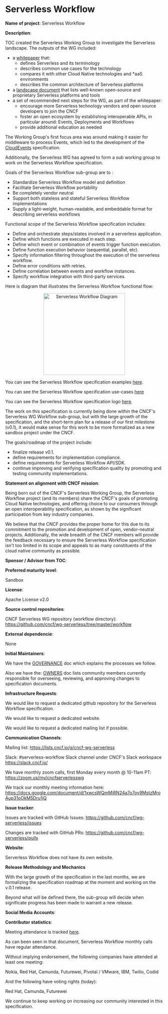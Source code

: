# Serverless Workflow

**Name of project**: Serverless Workflow

**Description**:

TOC created the Serverless Working Group to investigate
the Serverless landscape. The outputs of the WG included:
- a [whitepaper](https://github.com/cncf/wg-serverless/blob/master/whitepapers/serverless-overview/README.md) that:
  - defines Serverless and its terminology
  - describes common use cases for the technology
  - compares it with other Cloud Native technologies and \*aaS environments
  - describes the common architecture of Serverless platforms
- a [landscape document](https://docs.google.com/spreadsheets/d/10rSQ8rMhYDgf_ib3n6kfzwEuoE88qr0amUPRxKbwVCk/edit#gid=0)
  that lists well-known open-source and proprietary Serverless platforms
  and tools
- a set of recommended next steps for the WG, as part of the whitepaper:
  - encourage more Serverless technology vendors and open source developers
    to join the CNCF
  - foster an open ecosystem by establishing interoperable APIs, in particular
    around: Events, Deployments and Workflows
  - provide additional education as needed

The Working Group's first focus area was around making it easier for middleware to process Events,
which led to the development of the [CloudEvents](https://cloudevents.io) specification.

Additionally, the Serverless WG has agreed to form a sub working group to work on
the Serverless Workflow specification.

Goals of the Serverless Workflow sub-group are to :

- Standardize Serverless Workflow model and definition
- Facilitate Serverless Workflow portability
- Be completely vendor neutral
- Support both stateless and stateful Serverless Workflow implementations
- Supply a light-weight, human-readable, and embeddable format for describing serverless workflows

Functional scope of the Serverless Workflow specification includes:

- Define and orchestrate steps/states involved in a serverless application.
- Define which functions are executed in each step.
- Define which event or combination of events trigger function execution.
- Define function execution behavior (sequential, parallel, etc).
- Specify information filtering throughout the execution of the serverless workflow.
- Define error conditions with retries.
- Define correlation between events and workflow instances.
- Specify workflow integration with third-party services.

Here is diagram that illustrates the Serverless Workflow functional flow:

<p align="center">
<img src="https://github.com/cncf/wg-serverless/raw/master/workflow/spec/media/sample-serverless-workflow2.png" with="400px" height="260px" alt="Serverless Workflow Diagram"/>
</p>

You can see the Serverless Workflow specification examples
[here](https://github.com/cncf/wg-serverless/blob/master/workflow/spec/spec-examples.md).

You can see the Serverless Workflow specification use-cases
[here](https://github.com/cncf/wg-serverless/blob/master/workflow/spec/spec-usecases.md)

You can see the Serverless Workflow specification logo
[here](https://github.com/cncf/wg-serverless/blob/master/workflow/spec/media/logo-small-text.png).

The work on this specification is currently being done within the
CNCF's Serverless WG Workflow sub-group, but with the large growth of the specification,
and the short-term plan for a release of our first milestone (v0.1), it would make
sense for this work to be more formalized as a new sandbox project under the CNCF.

The goals/roadmap of the project include:

- finalize release v0.1.
- define requirements for implementation compliance.
- define requirements for Serverless Workflow API/SDK.
- continue improving and verifying specification quality by
promoting and testing community implementations.

**Statement on alignment with CNCF mission**:

Being born out of the CNCF's Serverless Working Group, the Serverless Workflow
project (and its members) share the CNCF's goals of promoting Cloud Native
technologies, and offering choice to our consumers through an open
interoperability specification, as shown by the significant participation
from key industry companies.

We believe that the CNCF provides the proper home for this due to its
commitment to the promotion and development of open, vendor-neutral projects.
Additionally, the wide breadth of the CNCF members will provide the feedback
necessary to ensure the Serverless Workflow specification isn't too limited in its
scope and appeals to as many constituents of the cloud native community
as possible.

**Sponsor / Advisor from TOC**:

**Preferred maturity level**:

Sandbox

**License**:

Apache License v2.0

**Source control repositories**:

CNCF Serverless WG repository (workflow directory): https://github.com/cncf/wg-serverless/tree/master/workflow

**External dependencie**:

None

**Initial Maintainers**:

We have the
[GOVERNANCE](https://github.com/cncf/wg-serverless/blob/master/workflow/spec/governance/readme.md)
doc which explains the processes we follow.

Also we have the:
[OWNERS](https://github.com/cncf/wg-serverless/blob/master/workflow/spec/governance/owners.md)
doc lists community members currently responsible for overseeing, reviewing, and approving changes to specification documents.

**Infrastructure Requests**:

We would like to request a dedicated github repository for the Serverless Workflow specification.

We would like to request a dedicated website.

We would like to request a dedicated mailing list if possible.

**Communication Channels**:

Mailing list: https://lists.cncf.io/g/cncf-wg-serverless

Slack: #serverless-workflow Slack channel under CNCF's Slack workspace https://slack.cncf.io/

We have monthly zoom calls, first Monday every month @ 10-11am PT:
https://zoom.us/my/cncfserverlesswg

We track our monthly meeting information here: https://docs.google.com/document/d/1xwcsWQmMiRN24a7o7oy9MstzMroAup31oOkM5Dru1jQ

**Issue tracker**:

Issues are tracked with GitHub Issues: https://github.com/cncf/wg-serverless/issues

Changes are tracked with GitHub PRs: https://github.com/cncf/wg-serverless/pulls

**Website**:

Serverless Workflow does not have its own website.

**Release Methodology and Mechanics**

With the large growth of the specification in the last months, we are formalizing the
specification roadmap at the moment and working on the v.0.1 release.

Beyond what will be defined there, the sub-group will decide when
significate progress has been made to warrant a new release.

**Social Media Accounts**:

**Contributor statistics**:

Meeting attendance is tracked [here](https://docs.google.com/document/d/1xwcsWQmMiRN24a7o7oy9MstzMroAup31oOkM5Dru1jQ/edit#heading=h.g2rizfze8av2).

As can been seen in that document, Serverless Workflow monthly calls have regular
attendance.

Without implying endorsement, the following companies have attended at least
one meeting:

Nokia, Red Hat, Camunda, Futurewei, Pivotal / VMware, IBM, Twilio, Codid

And the following have voting rights (today):

Red Hat, Camunda, Futurewei

We continue to keep working on increasing our community interested in this specification.
